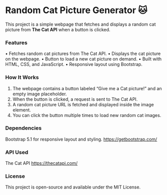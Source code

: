 # Random Cat Picture Generator 🐱

This project is a simple webpage that fetches and displays a random cat picture from **The Cat API** when a button is clicked.

### Features

•	Fetches random cat pictures from The Cat API.
•	Displays the cat picture on the webpage.
•	Button to load a new cat picture on demand.
•	Built with HTML, CSS, and JavaScript.
•	Responsive layout using Bootstrap.

### How It Works

1.	The webpage contains a button labeled “Give me a Cat picture!” and an empty image placeholder.
2.	When the button is clicked, a request is sent to The Cat API.
3.	A random cat picture URL is fetched and displayed inside the image element.
4.	You can click the button multiple times to load new random cat images.

### Dependencies

Bootstrap 5.1 for responsive layout and styling.
https://getbootstrap.com/

### API Used

The Cat API https://thecatapi.com/

### License

This project is open-source and available under the MIT License.
